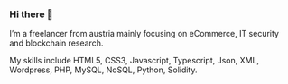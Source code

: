 ### Hi there 👋

I’m a freelancer from austria mainly focusing on eCommerce, IT security and blockchain research.

My skills include HTML5, CSS3, Javascript, Typescript, Json, XML, Wordpress, PHP, MySQL, NoSQL, Python, Solidity.
